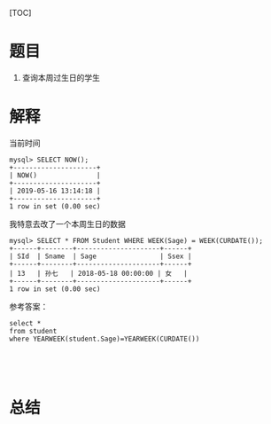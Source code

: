 [TOC]

# 题目
1. 查询本周过生日的学生





# 解释

当前时间

```mysql
mysql> SELECT NOW();
+---------------------+
| NOW()               |
+---------------------+
| 2019-05-16 13:14:18 |
+---------------------+
1 row in set (0.00 sec)
```



我特意去改了一个本周生日的数据

```mysql
mysql> SELECT * FROM Student WHERE WEEK(Sage) = WEEK(CURDATE());
+------+--------+---------------------+------+
| SId  | Sname  | Sage                | Ssex |
+------+--------+---------------------+------+
| 13   | 孙七   | 2018-05-18 00:00:00 | 女   |
+------+--------+---------------------+------+
1 row in set (0.00 sec)
```

参考答案：

```mysql
select *
from student 
where YEARWEEK(student.Sage)=YEARWEEK(CURDATE())
```

```mysql

```

```mysql

```

```mysql

```

```mysql

```



# 总结

